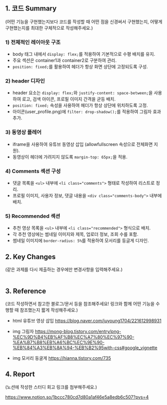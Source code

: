 ## 1. 코드 Summary

(어떤 기능을 구현했는지보다 코드를 작성할 때 어떤 점을 신경써서 구현했는지, 어떻게 구현했는지를 최대한 구체적으로 작성해주세요.)
<br/>

### 1) 전체적인 레이아웃 구조

- body 태그 내에서 `display: flex;`를 적용하여 기본적으로 수평 배치를 유지.
- 주요 섹션은 container1과 container2로 구분하여 관리.
- `position: fixed;`를 활용하여 헤더가 항상 화면 상단에 고정되도록 구성.

### 2) header 디자인

- header 요소는 `display: flex;`와 `justify-content: space-between;`을 사용하여 로고, 검색 아이콘, 프로필 이미지 간격을 균등 배치.
- `position: fixed;` 속성을 사용하여 헤더가 항상 상단에 위치하도록 고정.
- 아이콘(user_profile.png)에 `filter: drop-shadow();`를 적용하여 그림자 효과 추가.

### 3) 동영상 플레어

- iframe을 사용하여 유튜브 동영상 삽입 (allowfullscreen 속성으로 전체화면 지원).
- 동영상이 헤더에 가려지지 않도록 `margin-top: 65px;`을 적용.
  <br/>

### 4) Comments 섹션 구성

- 댓글 목록을 `<ul>` 내부에 `<li class="comments">` 형태로 작성하여 리스트로 정리.
- 프로필 이미지, 사용자 정보, 댓글 내용을 `<div class="comments-body">` 내부에 배치.

### 5) Recommended 섹션

- 추천 영상 목록을 `<ul>` 내부에 `<li class="recommended">` 형식으로 배치.
- 각 추천 영상에는 썸네일 이미지와 제목, 업로더 정보, 조회 수를 포함.
- 썸네일 이미지에 `border-radius: 5%`를 적용하여 모서리를 둥글게 디자인.

## 2. Key Changes

(같은 과제를 다시 제출하는 경우에만 변경사항을 입력해주세요.)
<br/>
<br/>

## 3. Reference

(코드 작성하면서 참고한 블로그/문서 등을 참조해주세요! 링크와 함께 어떤 기능을 수행할 때 참조했는지 짧게 작성해주세요.)
<br/>

- html 유튜브 영상 삽입
  https://blog.naver.com/juyoung1704/221612998931

- img 그림자
  https://mong-blog.tistory.com/entry/png-%EC%9D%B4%EB%AF%B8%EC%A7%80%EC%97%90-%EA%B7%B8%EB%A6%BC%EC%9E%90-%EB%84%A3%EB%8A%94-%EB%B2%95with-css#google_vignette

- img 모서리 둥굴게
  https://hianna.tistory.com/735
  <br/>

## 4. Report

(노션에 작성한 스터디 회고 링크를 첨부해주세요.)

https://www.notion.so/1bccc780cd7d80a1af46e5a8edb6c507?pvs=4
